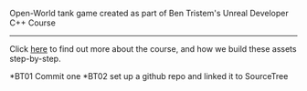 Open-World tank game created as part of Ben Tristem's Unreal Developer C++ Course


---
Click [here](https://www.udemy.com/unrealcourse?couponCode=GitHubDiscount) to find out more about the course, and how we build these assets step-by-step.

*BT01 Commit one
*BT02 set up a github repo and linked it to SourceTree

